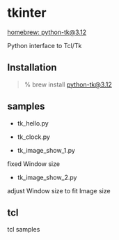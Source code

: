 tkinter
===============

[homebrew: python-tk@3.12](https://formulae.brew.sh/formula/python-tk@3.12)

Python interface to Tcl/Tk

## Installation

> % brew install python-tk@3.12

## samples

- tk_hello.py  

- tk_clock.py  

- tk_image_show_1.py 

fixed Window size

- tk_image_show_2.py  

adjust Window size to fit Image size

## tcl

tcl samples



